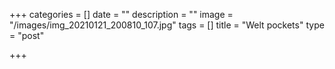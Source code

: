 +++
categories = []
date = ""
description = ""
image = "/images/img_20210121_200810_107.jpg"
tags = []
title = "Welt pockets"
type = "post"

+++
